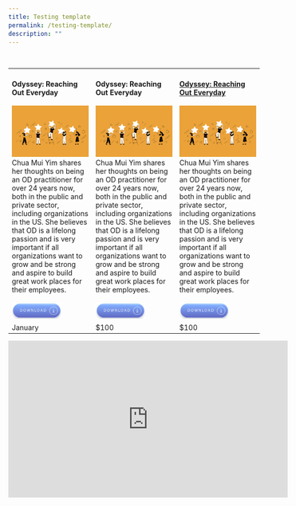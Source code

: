 ```yaml
---
title: Testing template
permalink: /testing-template/
description: ""
---
```

<!-- Google tag (gtag.js) --> <script async src="https://www.googletagmanager.com/gtag/js?id=G-HS950GH8S6"></script> <script> window.dataLayer = window.dataLayer || \[\]; function gtag(){dataLayer.push(arguments);} gtag('js', new Date()); gtag('config', 'G-HS950GH8S6'); </script>

<table>
<tr><td><h4>Odyssey: Reaching Out Everyday</h4>
	    <img src="/images/Employee%20Engagement.jpg" alt="employee engagement" width="450"><br>Chua Mui Yim shares her thoughts on being an OD practitioner for over 24 years now, both in the public and private sector, including organizations in the US. She believes that OD is a lifelong passion and is very important if all organizations want to grow and be strong and aspire to build great work places for their employees.<br><br><a href="https://go.gov.sg/reachingouteveryday "> <img src="/images/Download%20button-3.jpg" alt="download button" width="100"></a></td>
   <td><h4>Odyssey: Reaching Out Everyday</h4>
	    <img src="/images/Employee%20Engagement.jpg" alt="employee engagement" width="450"><br>Chua Mui Yim shares her thoughts on being an OD practitioner for over 24 years now, both in the public and private sector, including organizations in the US. She believes that OD is a lifelong passion and is very important if all organizations want to grow and be strong and aspire to build great work places for their employees.<br><br><a href="https://go.gov.sg/reachingouteveryday "> <img src="/images/Download%20button-3.jpg" alt="download button" width="100"></a></td>
	<td><h4><a href="https://cscollege-test-staging.netlify.app/employee-engagement/resources">Odyssey: Reaching Out Everyday</a></h4>
	    <img src="/images/Employee%20Engagement.jpg" alt="employee engagement" width="450"><br>Chua Mui Yim shares her thoughts on being an OD practitioner for over 24 years now, both in the public and private sector, including organizations in the US. She believes that OD is a lifelong passion and is very important if all organizations want to grow and be strong and aspire to build great work places for their employees.<br><br><a href="https://go.gov.sg/reachingouteveryday "> <img src="/images/Download%20button-3.jpg" alt="download button" width="100"></a>
	</td>
  </tr>
  <tr>
    <td>January</td>
    <td>$100</td><td>$100</td>
  </tr>
</table>

<div class="bp-youtube"><iframe width="560" height="315" src="https://www.youtube.com/embed/3enmP6d5Rto" title="YouTube video player" frameborder="0" allow="accelerometer; autoplay; clipboard-write; encrypted-media; gyroscope; picture-in-picture" allowfullscreen></iframe></div>